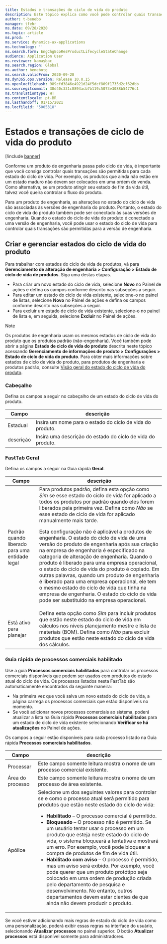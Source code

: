 ```yaml
---
title: Estados e transações de ciclo de vida do produto
description: Este tópico explica como você pode controlar quais transações são permitidas para cada estado do ciclo de vida conforme um produto de engenharia passa pelo seu ciclo de vida.
author: t-benebo
manager: tfehr
ms.date: 09/28/2020
ms.topic: article
ms.prod: ''
ms.service: dynamics-ax-applications
ms.technology: ''
ms.search.form: EngChgEcoResProductLifecycleStateChange
audience: Application User
ms.reviewer: kamaybac
ms.search.region: Global
ms.author: benebotg
ms.search.validFrom: 2020-09-28
ms.dyn365.ops.version: Release 10.0.15
ms.openlocfilehash: 989cfd3846e4921d24f5dcf809f1735d2cf62dbb
ms.sourcegitcommit: 38d40c331c8894acb7b119c5073e3088b54776c1
ms.translationtype: HT
ms.contentlocale: pt-BR
ms.lasthandoff: 01/15/2021
ms.locfileid: "5005318"
---
```

# <a name="product-lifecycle-states-and-transactions"></a>Estados e transações de ciclo de vida do produto

[!include [banner](../includes/banner.md)]

Conforme um produto de engenharia passa pelo ciclo de vida, é importante que você consiga controlar quais transações são permitidas para cada estado do ciclo de vida. Por exemplo, os produtos que ainda não estão em um estado maduro não devem ser colocados em uma ordem de venda. Como alternativa, se um produto atingir seu estado de fim da vida útil, talvez você queira controlar o fluxo do produto.

Para um produto de engenharia, as alterações no estado do ciclo de vida são associadas às versões de engenharia do produto. Portanto, o estado do ciclo de vida do produto também pode ser conectado às suas versões de engenharia. Quando o estado do ciclo de vida do produto é conectado a uma versão de engenharia, você pode usar o estado do ciclo de vida para controlar quais transações são permitidas para a versão de engenharia.

## <a name="create-and-manage-product-lifecycle-states"></a>Criar e gerenciar estados do ciclo de vida do produto

Para trabalhar com estados do ciclo de vida de produtos, vá para **Gerenciamento de alteração de engenharia \> Configuração \> Estado de ciclo de vida de produtos**. Siga uma destas etapas.

- Para criar um novo estado do ciclo de vida, selecione **Novo** no Painel de ações e defina os campos conforme descrito nas subseções a seguir.
- Para editar um estado do ciclo de vida existente, selecione-o no painel de listas, selecione **Novo** no Painel de ações e defina os campos conforme descrito nas subseções a seguir.
- Para excluir um estado de ciclo de vida existente, selecione-o no painel de lista e, em seguida, selecione **Excluir** no Painel de ações.

> [!NOTE]
> Os produtos de engenharia usam os mesmos estados de ciclo de vida do produto que os produtos padrão (não-engenharia). Você também pode abrir a página **Estado de ciclo de vida do produto** descrita neste tópico acessando **Gerenciamento de informações de produto \> Configurações \> Estado de ciclo de vida do produto**. Para obter mais informações sobre estados de ciclo de vida do produto, para produtos de engenharia e produtos padrão, consulte [Visão geral do estado do ciclo de vida do produto](../pim/product-lifecycle.md).

### <a name="header"></a>Cabeçalho

Defina os campos a seguir no cabeçalho de um estado do ciclo de vida do produto.

| Campo | descrição |
|---|---|
| Estadual | Insira um nome para o estado do ciclo de vida do produto. |
| descrição | Insira uma descrição do estado do ciclo de vida do produto. |

### <a name="general-fasttab"></a>FastTab Geral

Defina os campos a seguir na Guia rápida **Geral**.

| Campo | descrição |
|---|---|
| Padrão quando liberado para uma entidade legal | Para produtos padrão, defina esta opção como *Sim* se esse estado do ciclo de vida for aplicado a todos os produtos por padrão quando eles forem liberados pela primeira vez. Defina como *Não* se esse estado de ciclo de vida for aplicado manualmente mais tarde.<p>Esta configuração não é aplicável a produtos de engenharia. O estado do ciclo de vida de uma versão do produto de engenharia após sua criação na empresa de engenharia é especificado na categoria de alteração de engenharia. Quando o produto é liberado para uma empresa operacional, o estado do ciclo de vida do produto é copiado. Em outras palavras, quando um produto de engenharia é liberado para uma empresa operacional, ele tem o mesmo estado do ciclo de vida que tinha na empresa de engenharia. O estado do ciclo de vida pode ser substituído na empresa operacional.</p> |
| Está ativo para planejar | Defina esta opção como *Sim* para incluir produtos que estão neste estado do ciclo de vida em cálculos nos níveis planejamento mestre e lista de materiais (BOM). Defina como *Não* para excluir produtos que estão neste estado do ciclo de vida dos cálculos. |

### <a name="enabled-business-processes-fasttab"></a>Guia rápida de processos comerciais habilitado

Use a guia **Processos comerciais habilitados** para controlar os processos comerciais disponíveis que podem ser usados com produtos do estado atual do ciclo de vida. Os processos listados nesta FastTab são automaticamente encontrados da seguinte maneira:

- Na primeira vez que você salva um novo estado do ciclo de vida, a página carrega os processos comerciais que estão disponíveis no momento.
- Se você adicionar novos processos comerciais ao sistema, poderá atualizar a lista na Guia rápida **Processos comerciais habilitados** para um estado de ciclo de vida existente selecionando **Verificar se há atualizações** no Painel de ações.

Os campos a seguir estão disponíveis para cada processo listado na Guia rápida **Processos comerciais habilitados**.

| Campo | descrição |
|---|---|
| Processar | Este campo somente leitura mostra o nome de um processo comercial existente. |
| Área do processo | Este campo somente leitura mostra o nome de um processo de área existente. |
| Apólice | Selecione um dos seguintes valores para controlar se e como o processo atual será permitido para produtos que estão neste estado do ciclo de vida:<ul><li>**Habilitado** – O processo comercial é permitido.</li><li>**Bloqueado** – O processo não é permitido. Se um usuário tentar usar o processo em um produto que esteja neste estado do ciclo de vida, o sistema bloqueará a tentativa e mostrará um erro. Por exemplo, você pode bloquear a compra de produtos de fim de vida útil.</li><li>**Habilitado com aviso** – O processo é permitido, mas um aviso será exibido. Por exemplo, você pode querer que um produto protótipo seja colocado em uma ordem de produção criada pelo departamento de pesquisa e desenvolvimento. No entanto, outros departamentos devem estar cientes de que ainda não devem produzir o produto.</li></ul> |

Se você estiver adicionando mais regras de estado do ciclo de vida como uma personalização, poderá exibir essas regras na interface do usuário, selecionando **Atualizar processos** no painel superior. O botão **Atualizar processos** está disponível somente para administradores.

